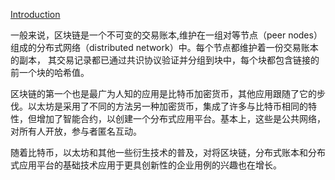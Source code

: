 [Introduction](https://hyperledger-fabric.readthedocs.io/en/latest/whatis.html)

一般来说，区块链是一个不可变的交易账本,维护在一组对等节点（peer nodes）组成的分布式网络（distributed network）中。每个节点都维护着一份交易账本的副本， 其交易记录都已通过共识协议验证并分组到块中，每个块都包含链接的前一个块的哈希值。

区块链的第一个也是最广为人知的应用是比特币加密货币，其他应用跟随了它的步伐。以太坊是采用了不同的方法另一种加密货币，集成了许多与比特币相同的特性，但增加了智能合约，以创建一个分布式应用平台。基本上，这些是公共网络，对所有人开放，参与者匿名互动。

随着比特币，以太坊和其他一些衍生技术的普及，对将区块链，分布式账本和分布式应用平台的基础技术应用于更具创新性的企业用例的兴趣也在增长。
